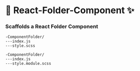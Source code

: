 # 🔌 React-Folder-Component ✨

### Scaffolds a React Folder Component

```
-ComponentFolder/
---index.js
---style.scss
```

```
-ComponentFolder/
---index.js
---style.module.scss
```
